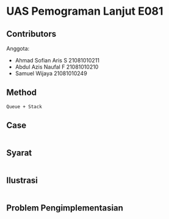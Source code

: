 # UAS Pemograman Lanjut  E081

## Contributors

Anggota:
+ Ahmad Sofian Aris S 21081010211
+ Abdul Azis Naufal F 21081010210
+ Samuel Wijaya 21081010249


## Method

```
Queue + Stack
```
## Case


```
```
## Syarat

```
```
## Ilustrasi
```

```
## Problem Pengimplementasian
